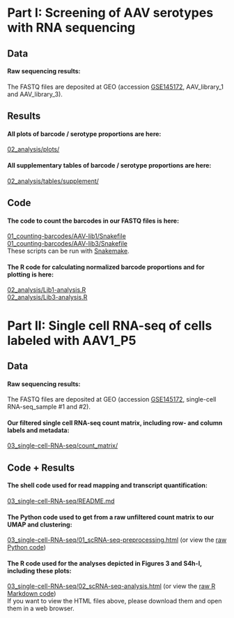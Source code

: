 # Part I: Screening of AAV serotypes with RNA sequencing

## Data
#### Raw sequencing results:
The FASTQ files are deposited at GEO (accession [GSE145172](https://www.ncbi.nlm.nih.gov/geo/query/acc.cgi?acc=GSE145172), AAV_library_1 and AAV_library_3).

## Results
#### All plots of barcode / serotype proportions are here:
[02_analysis/plots/](02_analysis/plots/)

#### All supplementary tables of barcode / serotype proportions are here:
[02_analysis/tables/supplement/](02_analysis/tables/supplement/)

## Code
#### The code to count the barcodes in our FASTQ files is here:
[01_counting-barcodes/AAV-lib1/Snakefile](01_counting-barcodes/AAV-lib1/Snakefile)  
[01_counting-barcodes/AAV-lib3/Snakefile](01_counting-barcodes/AAV-lib3/Snakefile)  
These scripts can be run with [Snakemake](https://snakemake.readthedocs.io).

#### The R code for calculating normalized barcode proportions and for plotting is here:
[02_analysis/Lib1-analysis.R](02_analysis/Lib1-analysis.R)  
[02_analysis/Lib3-analysis.R](02_analysis/Lib3-analysis.R)  


# Part II: Single cell RNA-seq of cells labeled with AAV1_P5
## Data
#### Raw sequencing results:
The FASTQ files are deposited at GEO (accession [GSE145172](https://www.ncbi.nlm.nih.gov/geo/query/acc.cgi?acc=GSE145172), single-cell RNA-seq_sample #1 and #2).

#### Our filtered single cell RNA-seq count matrix, including row- and column labels and metadata:
[03_single-cell-RNA-seq/count_matrix/](03_single-cell-RNA-seq/count_matrix/)

## Code + Results

#### The shell code used for read mapping and transcript quantification:
[03_single-cell-RNA-seq/README.md](03_single-cell-RNA-seq/README.md)  

#### The Python code used to get from a raw unfiltered count matrix to our UMAP and clustering:
[03_single-cell-RNA-seq/01_scRNA-seq-preprocessing.html](03_single-cell-RNA-seq/01_scRNA-seq-preprocessing.html)
(or view the [raw Python code](03_single-cell-RNA-seq/01_scRNA-seq-preprocessing.py))

#### The R code used for the analyses depicted in Figures 3 and S4h-l, including these plots:
[03_single-cell-RNA-seq/02_scRNA-seq-analysis.html](03_single-cell-RNA-seq/02_scRNA-seq-analysis.html)
(or view the [raw R Markdown code](03_single-cell-RNA-seq/02_scRNA-seq-analysis.Rmd))  
If you want to view the HTML files above, please download them and open them in a web browser.

